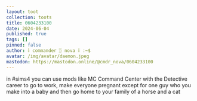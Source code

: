 ```yaml
---
layout: toot
collection: toots
title: 0604233100
date: 2024-06-04
published: true
tags: []
pinned: false
author: ⸸ commander ░ nova ⸸ :~$
avatar: /img/avatar/daemon.jpeg
mastodon: https://mastodon.online/@cmdr_nova/0604233100
---
```


in #sims4 you can use mods like MC Command Center with the Detective career to go to work, make everyone pregnant except for one guy who you make into a baby and then go home to your family of a horse and a cat
